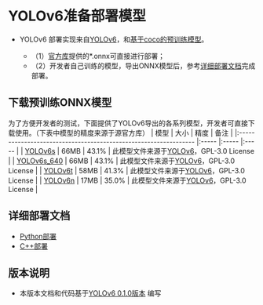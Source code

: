 # YOLOv6准备部署模型


- YOLOv6 部署实现来自[YOLOv6](https://github.com/meituan/YOLOv6/releases/tag/0.1.0)，和[基于coco的预训练模型](https://github.com/meituan/YOLOv6/releases/tag/0.1.0)。

  - （1）[官方库](https://github.com/meituan/YOLOv6/releases/tag/0.1.0)提供的*.onnx可直接进行部署；
  - （2）开发者自己训练的模型，导出ONNX模型后，参考[详细部署文档](#详细部署文档)完成部署。



## 下载预训练ONNX模型

为了方便开发者的测试，下面提供了YOLOv6导出的各系列模型，开发者可直接下载使用。（下表中模型的精度来源于源官方库）
| 模型                                                               | 大小    | 精度    | 备注 |
|:---------------------------------------------------------------- |:----- |:----- |:----- |
| [YOLOv6s](https://bj.bcebos.com/paddlehub/fastdeploy/yolov6s.onnx) | 66MB | 43.1% | 此模型文件来源于[YOLOv6](https://github.com/meituan/YOLOv6)，GPL-3.0 License |
| [YOLOv6s_640](https://bj.bcebos.com/paddlehub/fastdeploy/yolov6s-640x640.onnx) | 66MB | 43.1% | 此模型文件来源于[YOLOv6](https://github.com/meituan/YOLOv6)，GPL-3.0 License |
| [YOLOv6t](https://bj.bcebos.com/paddlehub/fastdeploy/yolov6t.onnx) | 58MB | 41.3% | 此模型文件来源于[YOLOv6](https://github.com/meituan/YOLOv6)，GPL-3.0 License |
| [YOLOv6n](https://bj.bcebos.com/paddlehub/fastdeploy/yolov6n.onnx) | 17MB | 35.0% | 此模型文件来源于[YOLOv6](https://github.com/meituan/YOLOv6)，GPL-3.0 License |


## 详细部署文档

- [Python部署](python)
- [C++部署](cpp)


## 版本说明

- 本版本文档和代码基于[YOLOv6 0.1.0版本](https://github.com/meituan/YOLOv6/releases/tag/0.1.0) 编写
